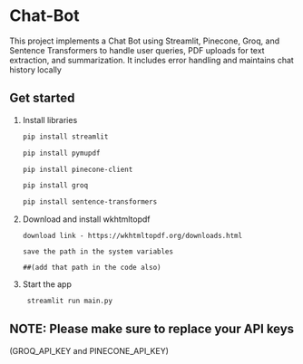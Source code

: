 # Chat-Bot

This project implements a Chat Bot using Streamlit, Pinecone, Groq, and Sentence Transformers to handle user queries, PDF uploads for text extraction, and summarization. It includes error handling and maintains chat history locally

## Get started

1. Install libraries

   ```bash
   pip install streamlit
   ```

   ```bash
   pip install pymupdf
   ```

   ```bash
   pip install pinecone-client
   ```

   ```bash
   pip install groq
   ```

   ```bash
   pip install sentence-transformers
   ```
2. Download and install wkhtmltopdf
   ```
   download link - https://wkhtmltopdf.org/downloads.html
   ```
   ```
   save the path in the system variables
   ```
   ```
   ##(add that path in the code also)
   ```
   
4. Start the app

   ```bash
    streamlit run main.py
   ```

## NOTE: Please make sure to replace your API keys 
(GROQ_API_KEY and PINECONE_API_KEY)
